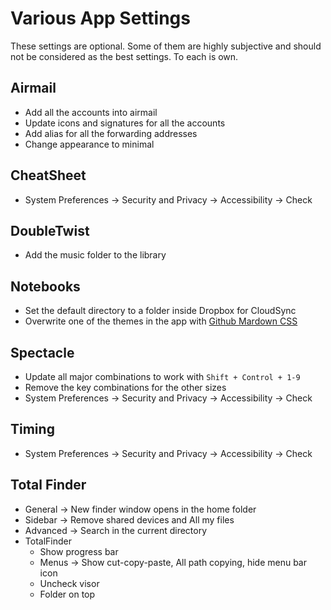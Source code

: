 # Various App Settings
These settings are optional. Some of them are highly subjective and should not be considered as the best settings. To each is own.

## Airmail
- Add all the accounts into airmail
- Update icons and signatures for all the accounts
- Add alias for all the forwarding addresses
- Change appearance to minimal

## CheatSheet
- System Preferences -> Security and Privacy -> Accessibility -> Check

## DoubleTwist
- Add the music folder to the library

## Notebooks
- Set the default directory to a folder inside Dropbox for CloudSync
- Overwrite one of the themes in the app with [Github Mardown CSS](https://gist.github.com/andyferra/2554919)

## Spectacle
- Update all major combinations to work with `Shift + Control + 1-9`
- Remove the key combinations for the other sizes
- System Preferences -> Security and Privacy -> Accessibility -> Check

## Timing
- System Preferences -> Security and Privacy -> Accessibility -> Check

## Total Finder
- General -> New finder window opens in the home folder
- Sidebar -> Remove shared devices and All my files
- Advanced -> Search in the current directory
- TotalFinder
    - Show progress bar
    - Menus -> Show cut-copy-paste, All path copying, hide menu bar icon
    - Uncheck visor
    - Folder on top

